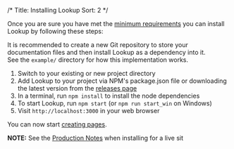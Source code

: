 /*
Title: Installing Lookup
Sort: 2
*/

Once you are sure you have met the [minimum requirements](%base_url%/install/requirements) you can install
Lookup by following these steps:

It is recommended to create a new Git repository to store your documentation files and then install Lookup as a dependency into it.  
See the `example/` directory for how this implementation works.

1. Switch to your existing or new project directory
2. Add Lookup to your project via NPM's package.json file or downloading the latest version from the [releases page](https://github.com/wgalyen/Lookup/releases)
3. In a terminal, run `npm install` to install the node dependencies
4. To start Lookup, run `npm start` (or `npm run start_win` on Windows)
5. Visit `http://localhost:3000` in your web browser

You can now start [creating pages](%base_url%/usage/creating-pages).

**NOTE:** See the [Production Notes](%base_url%/install/production-notes) when installing for a live sit
